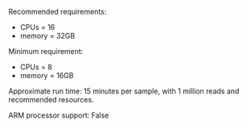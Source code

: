 Recommended requirements:

+ CPUs = 16
+ memory = 32GB

Minimum requirement:

+ CPUs = 8
+ memory = 16GB

Approximate run time: 15 minutes per sample, with 1 million reads and recommended resources.

ARM processor support: False
